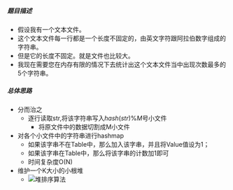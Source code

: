 ##### 题目描述
- 假设我有一个文本文件。
- 这个文本文件每一行都是一个长度不固定的，由英文字符跟阿拉伯数字组成的字符串。
- 但是它的长度不固定。就是文件也比较大。
- 我现在需要您在内存有限的情况下去统计出这个文本文件当中出现次数最多的5个字符串。
##### 总体思路
- 分而治之
	- 逐行读取str,将该字符串写入$hash(str)\%M$号小文件
		- 将原文件中的数据切割成M小文件
- 对各个小文件中的字符串进行hashmap
	- 如果该字串不在Table中，那么加入该字串，并且将Value值设为1；
	- 如果该字串在Table中，那么将该字串的计数加1即可
	- 时间复杂度O(N)
- 维护一个K大小的小根堆
	- ![堆排序算法](考研/408/数据结构/堆排序算法.md#^s8310p)